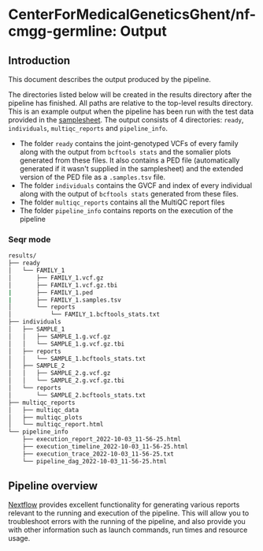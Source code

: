 # CenterForMedicalGeneticsGhent/nf-cmgg-germline: Output

## Introduction

This document describes the output produced by the pipeline.

The directories listed below will be created in the results directory after the pipeline has finished. All paths are relative to the top-level results directory. This is an example output when the pipeline has been run with the test data provided in the [samplesheet](../assets/samplesheet.csv). The output consists of 4 directories: `ready`, `individuals`, `multiqc_reports` and `pipeline_info`.

- The folder `ready` contains the joint-genotyped VCFs of every family along with the output from `bcftools stats` and the somalier plots generated from these files. It also contains a PED file (automatically generated if it wasn't supplied in the samplesheet) and the extended version of the PED file as a `.samples.tsv` file.
- The folder `individuals` contains the GVCF and index of every individual along with the output of `bcftools stats` generated from these files.
- The folder `multiqc_reports` contains all the MultiQC report files
- The folder `pipeline_info` contains reports on the execution of the pipeline

### Seqr mode

```bash
results/
├── ready
│   └── FAMILY_1
│       ├── FAMILY_1.vcf.gz
│       ├── FAMILY_1.vcf.gz.tbi
|       ├── FAMILY_1.ped
|       ├── FAMILY_1.samples.tsv
│       └── reports
│           └── FAMILY_1.bcftools_stats.txt
├── individuals
│   ├── SAMPLE_1
│   │   ├── SAMPLE_1.g.vcf.gz
│   │   └── SAMPLE_1.g.vcf.gz.tbi
│   ├── reports
│   │   └── SAMPLE_1.bcftools_stats.txt
│   ├── SAMPLE_2
│   │   ├── SAMPLE_2.g.vcf.gz
│   │   └── SAMPLE_2.g.vcf.gz.tbi
│   └── reports
│       └── SAMPLE_2.bcftools_stats.txt
├── multiqc_reports
│   ├── multiqc_data
│   ├── multiqc_plots
│   └── multiqc_report.html
└── pipeline_info
    ├── execution_report_2022-10-03_11-56-25.html
    ├── execution_timeline_2022-10-03_11-56-25.html
    ├── execution_trace_2022-10-03_11-56-25.txt
    └── pipeline_dag_2022-10-03_11-56-25.html
```

## Pipeline overview

[Nextflow](https://www.nextflow.io/docs/latest/tracing.html) provides excellent functionality for generating various reports relevant to the running and execution of the pipeline. This will allow you to troubleshoot errors with the running of the pipeline, and also provide you with other information such as launch commands, run times and resource usage.
